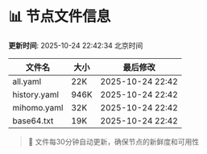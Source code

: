 # 📊 节点文件信息

**更新时间**: 2025-10-24 22:42:34 北京时间

| 文件名 | 大小 | 最后修改 |
|--------|------|----------|
| all.yaml | 22K | 2025-10-24 22:42 |
| history.yaml | 946K | 2025-10-24 22:42 |
| mihomo.yaml | 32K | 2025-10-24 22:42 |
| base64.txt | 19K | 2025-10-24 22:42 |

> 🔄 文件每30分钟自动更新，确保节点的新鲜度和可用性
